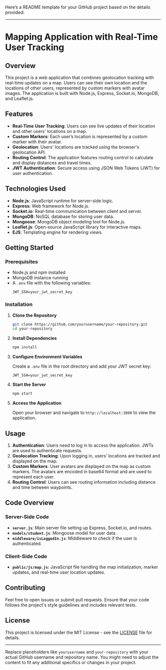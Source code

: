 Here’s a README template for your GitHub project based on the details provided:

---

# Mapping Application with Real-Time User Tracking

## Overview

This project is a web application that combines geolocation tracking with real-time updates on a map. Users can see their own location and the locations of other users, represented by custom markers with avatar images. The application is built with Node.js, Express, Socket.io, MongoDB, and Leaflet.js.

## Features

- **Real-Time User Tracking**: Users can see live updates of their location and other users' locations on a map.
- **Custom Markers**: Each user’s location is represented by a custom marker with their avatar.
- **Geolocation**: Users' locations are tracked using the browser's geolocation API.
- **Routing Control**: The application features routing control to calculate and display distances and travel times.
- **JWT Authentication**: Secure access using JSON Web Tokens (JWT) for user authentication.

## Technologies Used

- **Node.js**: JavaScript runtime for server-side logic.
- **Express**: Web framework for Node.js.
- **Socket.io**: Real-time communication between client and server.
- **MongoDB**: NoSQL database for storing user data.
- **Mongoose**: MongoDB object modeling tool for Node.js.
- **Leaflet.js**: Open-source JavaScript library for interactive maps.
- **EJS**: Templating engine for rendering views.

## Getting Started

### Prerequisites

- Node.js and npm installed
- MongoDB instance running
- A `.env` file with the following variables:
  ```plaintext
  JWT_SSH=your_jwt_secret_key
  ```

### Installation

1. **Clone the Repository**

   ```bash
   git clone https://github.com/yourusername/your-repository.git
   cd your-repository
   ```

2. **Install Dependencies**

   ```bash
   npm install
   ```

3. **Configure Environment Variables**

   Create a `.env` file in the root directory and add your JWT secret key:

   ```plaintext
   JWT_SSH=your_jwt_secret_key
   ```

4. **Start the Server**

   ```bash
   npm start
   ```

5. **Access the Application**

   Open your browser and navigate to `http://localhost:3000` to view the application.

## Usage

1. **Authentication**: Users need to log in to access the application. JWTs are used to authenticate requests.
2. **Geolocation Tracking**: Upon logging in, users’ locations are tracked and displayed on the map.
3. **Custom Markers**: User avatars are displayed on the map as custom markers. The avatars are encoded in base64 format and are used to represent each user.
4. **Routing Control**: Users can see routing information including distance and time between waypoints.

## Code Overview

### Server-Side Code

- **`server.js`**: Main server file setting up Express, Socket.io, and routes.
- **`models/student.js`**: Mongoose model for user data.
- **`middleware/isLoggedIn.js`**: Middleware to check if the user is authenticated.

### Client-Side Code

- **`public/js/map.js`**: JavaScript file handling the map initialization, marker updates, and real-time user location updates.

## Contributing

Feel free to open issues or submit pull requests. Ensure that your code follows the project's style guidelines and includes relevant tests.

## License

This project is licensed under the MIT License - see the [LICENSE](LICENSE) file for details.

---

Replace placeholders like `yourusername` and `your-repository` with your actual GitHub username and repository name. You might need to adjust the content to fit any additional specifics or changes in your project.
